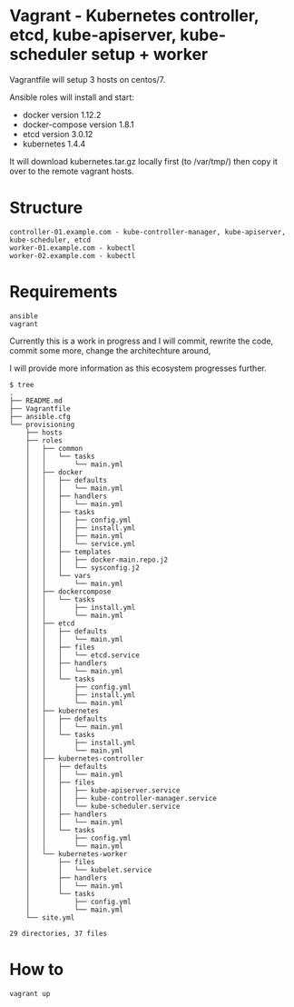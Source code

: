 # Vagrant - Kubernetes controller, etcd, kube-apiserver, kube-scheduler setup + worker

Vagrantfile will setup 3 hosts on centos/7.

Ansible roles will install and start:

- docker version 1.12.2
- docker-compose version 1.8.1
- etcd version 3.0.12
- kubernetes 1.4.4

It will download kubernetes.tar.gz locally first (to /var/tmp/)
then copy it over to the remote vagrant hosts.

# Structure

```
controller-01.example.com - kube-controller-manager, kube-apiserver, kube-scheduler, etcd
worker-01.example.com - kubectl
worker-02.example.com - kubectl
```
# Requirements

```
ansible
vagrant
```
Currently this is a work in progress and I will commit, rewrite the code, commit some more, change the architechture around, 

I will provide more information as this ecosystem progresses further.

```
$ tree
.
├── README.md
├── Vagrantfile
├── ansible.cfg
└── provisioning
    ├── hosts
    ├── roles
    │   ├── common
    │   │   └── tasks
    │   │       └── main.yml
    │   ├── docker
    │   │   ├── defaults
    │   │   │   └── main.yml
    │   │   ├── handlers
    │   │   │   └── main.yml
    │   │   ├── tasks
    │   │   │   ├── config.yml
    │   │   │   ├── install.yml
    │   │   │   ├── main.yml
    │   │   │   └── service.yml
    │   │   ├── templates
    │   │   │   ├── docker-main.repo.j2
    │   │   │   └── sysconfig.j2
    │   │   └── vars
    │   │       └── main.yml
    │   ├── dockercompose
    │   │   └── tasks
    │   │       ├── install.yml
    │   │       └── main.yml
    │   ├── etcd
    │   │   ├── defaults
    │   │   │   └── main.yml
    │   │   ├── files
    │   │   │   └── etcd.service
    │   │   ├── handlers
    │   │   │   └── main.yml
    │   │   └── tasks
    │   │       ├── config.yml
    │   │       ├── install.yml
    │   │       └── main.yml
    │   ├── kubernetes
    │   │   ├── defaults
    │   │   │   └── main.yml
    │   │   └── tasks
    │   │       ├── install.yml
    │   │       └── main.yml
    │   ├── kubernetes-controller
    │   │   ├── defaults
    │   │   │   └── main.yml
    │   │   ├── files
    │   │   │   ├── kube-apiserver.service
    │   │   │   ├── kube-controller-manager.service
    │   │   │   └── kube-scheduler.service
    │   │   ├── handlers
    │   │   │   └── main.yml
    │   │   └── tasks
    │   │       ├── config.yml
    │   │       └── main.yml
    │   └── kubernetes-worker
    │       ├── files
    │       │   └── kubelet.service
    │       ├── handlers
    │       │   └── main.yml
    │       └── tasks
    │           ├── config.yml
    │           └── main.yml
    └── site.yml

29 directories, 37 files
```

# How to 

```
vagrant up
```
